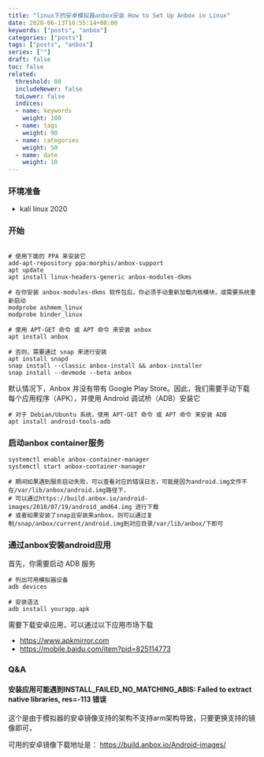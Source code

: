 ```yaml
---
title: "linux下的安卓模拟器anbox安装 How to Set Up Anbox in Linux"
date: 2020-06-13T16:55:14+08:00
keywords: ["posts", "anbox"]
categories: ["posts"]
tags: ["posts", "anbox"]
series: [""]
draft: false
toc: false
related:
  threshold: 80
  includeNewer: false
  toLower: false
  indices:
  - name: keywords
    weight: 100
  - name: tags
    weight: 90
  - name: categories
    weight: 50
  - name: date
    weight: 10
---
```


### 环境准备
- kali linux 2020

### 开始
```shell script

# 使用下面的 PPA 来安装它
add-apt-repository ppa:morphis/anbox-support
apt update
apt install linux-headers-generic anbox-modules-dkms

# 在你安装 anbox-modules-dkms 软件包后，你必须手动重新加载内核模块，或需要系统重新启动
modprobe ashmem_linux
modprobe binder_linux

# 使用 APT-GET 命令 或 APT 命令 来安装 anbox
apt install anbox

# 否则，需要通过 snap 来进行安装
apt install snapd
snap install --classic anbox-install && anbox-installer
snap install --devmode --beta anbox
```

默认情况下，Anbox 并没有带有 Google Play Store。因此，我们需要手动下载每个应用程序（APK），并使用 Android 调试桥（ADB）安装它

```shell script
# 对于 Debian/Ubuntu 系统，使用 APT-GET 命令 或 APT 命令 来安装 ADB
apt install android-tools-adb
```

### 启动anbox container服务
```shell script
systemctl enable anbox-container-manager
systemctl start anbox-container-manager

# 期间如果遇到服务启动失败，可以查看对应的错误日志，可能是因为android.img文件不在/var/lib/anbox/android.img路径下，
# 可以通过https://build.anbox.io/android-images/2018/07/19/android_amd64.img 进行下载
# 或者如果安装了snap且安装来anbox，则可以通过复制/snap/anbox/current/android.img到对应目录/var/lib/anbox/下即可
```

### 通过anbox安装android应用
首先，你需要启动 ADB 服务
```shell script
# 列出可用模拟器设备
adb devices

# 安装语法
adb install yourapp.apk
```

需要下载安卓应用，可以通过以下应用市场下载

- https://www.apkmirror.com
- https://mobile.baidu.com/item?pid=825114773


### Q&A
#### 安装应用可能遇到INSTALL_FAILED_NO_MATCHING_ABIS: Failed to extract native libraries, res=-113 错误
这个是由于模拟器的安卓镜像支持的架构不支持arm架构导致，只要更换支持的镜像即可，

可用的安卓镜像下载地址是： https://build.anbox.io/Android-images/












